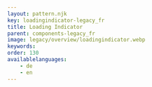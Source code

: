 ```yaml
---
layout: pattern.njk
key: loadingindicator-legacy_fr
title: Loading Indicator
parent: components-legacy_fr
image: legacy/overview/loadingindicator.webp
keywords: 
order: 130
availablelanguages: 
    - de
    - en
---
```


